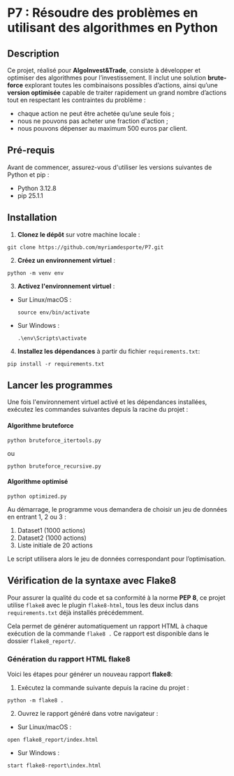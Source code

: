 # P7 : Résoudre des problèmes en utilisant des algorithmes en Python

## Description

Ce projet, réalisé pour **AlgoInvest&Trade**, consiste à développer et optimiser des algorithmes pour 
l’investissement. Il inclut une solution **brute-force** explorant toutes les combinaisons possibles 
d’actions, ainsi qu’une **version optimisée** capable de traiter rapidement un grand nombre d’actions 
tout en respectant les contraintes du problème :

- chaque action ne peut être achetée qu’une seule fois ;
- nous ne pouvons pas acheter une fraction d'action ;
- nous pouvons dépenser au maximum 500 euros par client.

## Pré-requis

Avant de commencer, assurez-vous d'utiliser les versions suivantes de Python et pip :

- Python 3.12.8
- pip 25.1.1

## Installation

1. **Clonez le dépôt** sur votre machine locale :

``` 
git clone https://github.com/myriamdesporte/P7.git
```

2. **Créez un environnement virtuel** :

```
python -m venv env
```

3. **Activez l'environnement virtuel** :

- Sur Linux/macOS :
  ```
  source env/bin/activate
  ```
- Sur Windows :
  ```
  .\env\Scripts\activate
  ```

4. **Installez les dépendances** à partir du fichier `requirements.txt`:

```
pip install -r requirements.txt
```

## Lancer les programmes

Une fois l'environnement virtuel activé et les dépendances installées,
exécutez les commandes suivantes depuis la racine du projet :

#### Algorithme bruteforce
```
python bruteforce_itertools.py
```
ou
```
python bruteforce_recursive.py
```
#### Algorithme optimisé
```
python optimized.py
```

Au démarrage, le programme vous demandera de choisir un jeu de données en entrant 1, 2 ou 3 :

1. Dataset1 (1000 actions)
2. Dataset2 (1000 actions)
3. Liste initiale de 20 actions

Le script utilisera alors le jeu de données correspondant pour l’optimisation.

## Vérification de la syntaxe avec Flake8

Pour assurer la qualité du code et sa conformité à la norme **PEP 8**, ce projet utilise `flake8` 
avec le plugin `flake8-html`, tous les deux inclus dans `requirements.txt` déjà installés précédemment.

Cela permet de générer automatiquement un rapport HTML à chaque exécution de la commande `flake8 .`
Ce rapport est disponible dans le dossier `flake8_report/`.

### Génération du rapport HTML flake8

Voici les étapes pour générer un nouveau rapport **flake8**: 

1. Exécutez la commande suivante depuis la racine du projet :
```
python -m flake8 .
 ```
2. Ouvrez le rapport généré dans votre navigateur :

- Sur Linux/macOS :
```
open flake8_report/index.html
```

- Sur Windows :
```
start flake8-report\index.html
```
